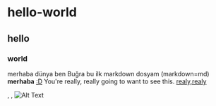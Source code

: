 # hello-world
## hello
### world
merhaba dünya
ben Buğra 
bu ilk markdown dosyam 
(markdown=md)
**merhaba**
[:D](https://www.google.com)
You're really, really going to want to see this. [realy,realy](https://www.dailykitten.com)


,
,
![Alt Text](https://media.giphy.com/media/euvNGHNY8NRNoIMTJy/giphy.gif)
